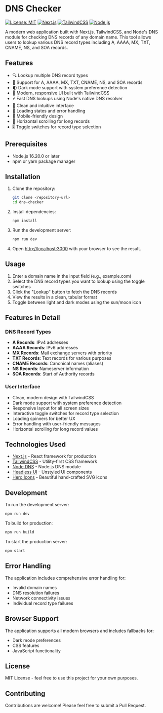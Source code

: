 # DNS Checker

[![License: MIT](https://img.shields.io/badge/License-MIT-yellow.svg)](https://opensource.org/licenses/MIT)
[![Next.js](https://img.shields.io/badge/Next.js-13.5.6-black)](https://nextjs.org/)
[![TailwindCSS](https://img.shields.io/badge/TailwindCSS-3.3.0-blue)](https://tailwindcss.com/)
[![Node.js](https://img.shields.io/badge/Node.js-16.20.0-green)](https://nodejs.org/)

A modern web application built with Next.js, TailwindCSS, and Node's DNS module for checking DNS records of any domain name. This tool allows users to lookup various DNS record types including A, AAAA, MX, TXT, CNAME, NS, and SOA records.

## Features

- 🔍 Lookup multiple DNS record types
- 🎯 Support for A, AAAA, MX, TXT, CNAME, NS, and SOA records
- 🌓 Dark mode support with system preference detection
- 💫 Modern, responsive UI built with TailwindCSS
- ⚡ Fast DNS lookups using Node's native DNS resolver
- 🎨 Clean and intuitive interface
- 🔄 Loading states and error handling
- 📱 Mobile-friendly design
- 📜 Horizontal scrolling for long records
- 🎚️ Toggle switches for record type selection

## Prerequisites

- Node.js 16.20.0 or later
- npm or yarn package manager

## Installation

1. Clone the repository:
   ```bash
   git clone <repository-url>
   cd dns-checker
   ```

2. Install dependencies:
   ```bash
   npm install
   ```

3. Run the development server:
   ```bash
   npm run dev
   ```

4. Open [http://localhost:3000](http://localhost:3000) with your browser to see the result.

## Usage

1. Enter a domain name in the input field (e.g., example.com)
2. Select the DNS record types you want to lookup using the toggle switches
3. Click the "Lookup" button to fetch the DNS records
4. View the results in a clean, tabular format
5. Toggle between light and dark modes using the sun/moon icon

## Features in Detail

### DNS Record Types
- **A Records**: IPv4 addresses
- **AAAA Records**: IPv6 addresses
- **MX Records**: Mail exchange servers with priority
- **TXT Records**: Text records for various purposes
- **CNAME Records**: Canonical names (aliases)
- **NS Records**: Nameserver information
- **SOA Records**: Start of Authority records

### User Interface
- Clean, modern design with TailwindCSS
- Dark mode support with system preference detection
- Responsive layout for all screen sizes
- Interactive toggle switches for record type selection
- Loading spinners for better UX
- Error handling with user-friendly messages
- Horizontal scrolling for long record values

## Technologies Used

- [Next.js](https://nextjs.org/) - React framework for production
- [TailwindCSS](https://tailwindcss.com/) - Utility-first CSS framework
- [Node DNS](https://nodejs.org/api/dns.html) - Node.js DNS module
- [Headless UI](https://headlessui.dev/) - Unstyled UI components
- [Hero Icons](https://heroicons.com/) - Beautiful hand-crafted SVG icons

## Development

To run the development server:

```bash
npm run dev
```

To build for production:

```bash
npm run build
```

To start the production server:

```bash
npm start
```

## Error Handling

The application includes comprehensive error handling for:
- Invalid domain names
- DNS resolution failures
- Network connectivity issues
- Individual record type failures

## Browser Support

The application supports all modern browsers and includes fallbacks for:
- Dark mode preferences
- CSS features
- JavaScript functionality

## License

MIT License - feel free to use this project for your own purposes.

## Contributing

Contributions are welcome! Please feel free to submit a Pull Request.
